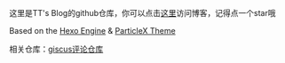 这里是TT's Blog的github仓库，你可以点击[这里](https://tt-chen-cqz.github.io/)访问博客，记得点一个star哦

Based on the [Hexo Engine](https://hexo.io/) & [ParticleX Theme](https://github.com/theme-particlex/hexo-theme-particlex)

相关仓库：[giscus评论仓库](https://github.com/TT-chen-cqz/giscus)
